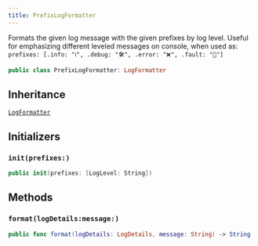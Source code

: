```yaml
---
title: PrefixLogFormatter
---
```


Formats the given log message with the given prefixes by log level.
Useful for emphasizing different leveled messages on console, when used as:​
`prefixes:​ [.info:​ "ℹ️", .debug:​ "🛠", .error:​ "❌", .fault:​ "🚨"]`

``` swift
public class PrefixLogFormatter: LogFormatter 
```

## Inheritance

[`LogFormatter`](../log-formatter)

## Initializers

### `init(prefixes:)`

``` swift
public init(prefixes: [LogLevel: String]) 
```

## Methods

### `format(logDetails:message:)`

``` swift
public func format(logDetails: LogDetails, message: String) -> String 
```
